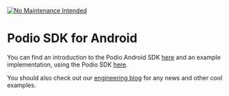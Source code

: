 [![No Maintenance Intended](http://unmaintained.tech/badge.svg)](http://unmaintained.tech/)

# Podio SDK for Android #
You can find an introduction to the Podio Android SDK [here](http://podio.github.io/podio-android/) and an example implementation, using the Podio SDK [here](http://engineering.podio.com/2014/07/07/build-time-tracker-app-podio-sdk-android-time/).

You should also check out our [engineering blog](http://engineering.podio.com/) for any news and other cool examples.
